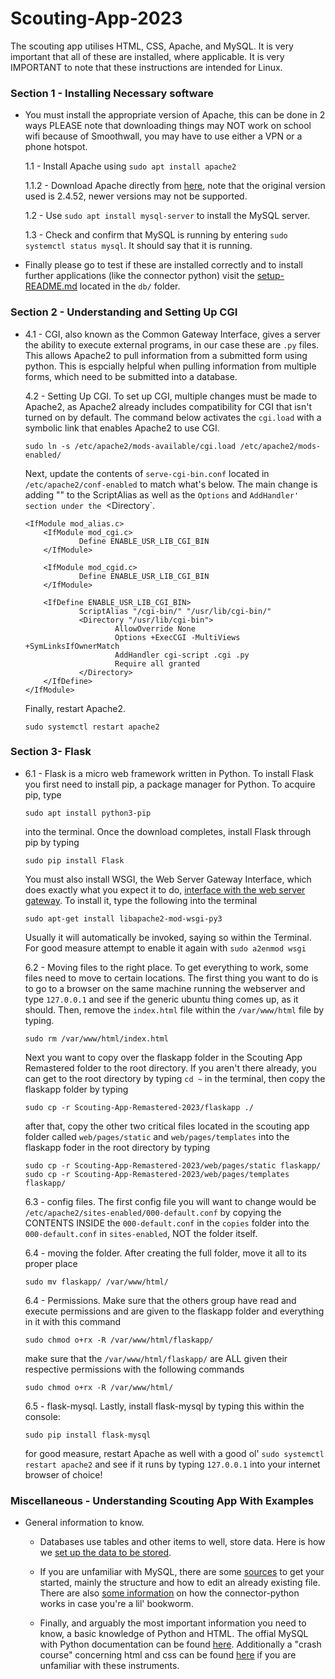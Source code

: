 # Scouting-App-2023
The scouting app utilises HTML, CSS, Apache, and MySQL. It is very important that all of these are installed, where applicable. It is very IMPORTANT to note that these instructions are intended for Linux. 

### **Section 1 - Installing Necessary software** 
- You must install the appropriate version of Apache, this can be done in 2 ways
    PLEASE note that downloading things may NOT work on school wifi because of Smoothwall, you may have to use either a VPN or a phone hotspot.

    1.1 - Install Apache using `sudo apt install apache2`

    1.1.2 - Download Apache directly from [here](https://httpd.apache.org/download.cgi), note that the original version used is 2.4.52, newer versions may not be supported.

    1.2 - Use `sudo apt install mysql-server` to install the MySQL server.

    1.3 - Check and confirm that MySQL is running by entering `sudo systemctl status mysql`. It should say that it is running.

- Finally please go to test if these are installed correctly and to install further applications (like the connector python) visit the [setup-README.md](https://github.com/FRC-3637-Daleks/Scouting-App-Remastered-2023/blob/main/db/setup-README.md) located in the `db/` folder.

### **Section 2 - Understanding and Setting Up CGI**
- 
    4.1 - CGI, also known as the Common Gateway Interface, gives a server the ability to execute external programs, in our case these are `.py` files. 
    This allows Apache2 to pull information from a submitted form using python. This is espcially helpful when pulling information from multiple forms, which need to be submitted into a database.
    
    4.2 - Setting Up CGI. To set up CGI, multiple changes must be made to Apache2, as Apache2 already includes compatibility for CGI that isn't turned on by default. 
    The command below activates the `cgi.load` with a symbolic link that enables Apache2 to use CGI.
    ```
    sudo ln -s /etc/apache2/mods-available/cgi.load /etc/apache2/mods-enabled/
    ```
    Next, update the contents of `serve-cgi-bin.conf` located in `/etc/apache2/conf-enabled` to match what's below.
    The main change is adding "" to the ScriptAlias as well as the `Options` and `AddHandler' section under the `<Directory`.
    ```
    <IfModule mod_alias.c>
        <IfModule mod_cgi.c>
                Define ENABLE_USR_LIB_CGI_BIN
        </IfModule>

        <IfModule mod_cgid.c>
                Define ENABLE_USR_LIB_CGI_BIN
        </IfModule>

        <IfDefine ENABLE_USR_LIB_CGI_BIN>
                ScriptAlias "/cgi-bin/" "/usr/lib/cgi-bin/"
                <Directory "/usr/lib/cgi-bin">
                        AllowOverride None
                        Options +ExecCGI -MultiViews +SymLinksIfOwnerMatch
                        AddHandler cgi-script .cgi .py
                        Require all granted
                </Directory>
        </IfDefine>
    </IfModule>
    ```
    Finally, restart Apache2.
    ```
    sudo systemctl restart apache2
    ```

### **Section 3- Flask**
-
    6.1  - Flask is a micro web framework written in Python. To install Flask you first need to install pip, a package manager for Python. To acquire pip, type
    ```
    sudo apt install python3-pip
    ```
    into the terminal.
    Once the download completes, install Flask through pip by typing
    ```
    sudo pip install Flask
    ```
    You must also install WSGI, the Web Server Gateway Interface, which does exactly what you expect it to do, [interface with the web server gateway](https://en.wikipedia.org/wiki/Web_Server_Gateway_Interface). To install it, type the following into the terminal
    ```
    sudo apt-get install libapache2-mod-wsgi-py3
    ```
    Usually it will automatically be invoked, saying so within the Terminal.
    For good measure attempt to enable it again with `sudo a2enmod wsgi`

    6.2 - Moving files to the right place. To get everything to work, some files need to move to certain locations. The first thing you want to do is to go to a browser on the same machine running the webserver and type `127.0.0.1` and see if the generic ubuntu thing comes up, as it should. Then, remove the `index.html` file within the `/var/www/html` file by typing.
    
    ```
    sudo rm /var/www/html/index.html
    ```

    Next you want to copy over the flaskapp folder in the Scouting App Remastered folder to the root directory. If you aren't there already, you can get to the root directory by typing `cd ~` in the terminal, then copy the flaskapp folder by typing
    ```
    sudo cp -r Scouting-App-Remastered-2023/flaskapp ./
    ```
 
    after that, copy the other two critical files located in the scouting app folder called `web/pages/static` and `web/pages/templates` into the flaskapp foder in the root directory by typing
    ```
    sudo cp -r Scouting-App-Remastered-2023/web/pages/static flaskapp/
    sudo cp -r Scouting-App-Remastered-2023/web/pages/templates flaskapp/
    ```

    6.3 - config files. The first config file you will want to change would be `/etc/apache2/sites-enabled/000-default.conf` by copying the CONTENTS INSIDE the `000-default.conf` in the `copies` folder into the `000-default.conf` in `sites-enabled`, NOT the folder itself.

    6.4 - moving the folder. After creating the full folder, move it all to its proper place
    ```
    sudo mv flaskapp/ /var/www/html/
    ```

    6.4 - Permissions. Make sure that the others group have read and execute permissions and are given to the flaskapp folder and everything in it with this command
    ```
    sudo chmod o+rx -R /var/www/html/flaskapp/
    ```
    make sure that the `/var/www/html/flaskapp/` are ALL given their respective permissions with the following commands
    ```
    sudo chmod o+rx -R /var/www/html/
    ```

    6.5 - flask-mysql. Lastly, install flask-mysql by typing this within the console:
    ```
    sudo pip install flask-mysql
    ```
    for good measure, restart Apache as well with a good ol' `sudo systemctl restart apache2` and see if it runs by typing `127.0.0.1` into your internet browser of choice!

### **Miscellaneous - Understanding Scouting App With Examples** 
- General information to know.

    - Databases use tables and other items to well, store data. Here is how we [set up the data to be stored](https://docs.google.com/spreadsheets/d/1lCQqQTsaWcqok09gHu-j7aPdQEGYPZY-G7KIvSE3v24/edit?usp=sharing).
    
    - If you are unfamiliar with MySQL, there are some [sources](https://dev.mysql.com/doc/connector-python/en/connector-python-example-ddl.html) to get your started, mainly the structure and how to edit an already existing file. There are also [some information](https://dev.mysql.com/doc/connector-python/en/connector-python-example-cursor-transaction.html) on how the connector-python works in case you're a lil' bookworm.

    - Finally, and arguably the most important information you need to know, a basic knowledge of Python and HTML. The offial MySQL with Python documentation can be found [here](https://dev.mysql.com/doc/connector-python/en/connector-python-examples.html). Additionally a "crash course" concerning html and css can be found [here](https://youtube.com/playlist?list=PLblA84xge2_y8F1K0wzPia9V_ULVcfg4k) if you are unfamiliar with these instruments.

